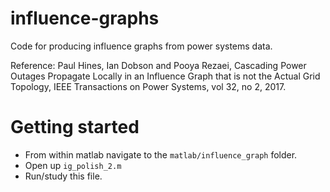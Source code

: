 # influence-graphs
Code for producing influence graphs from power systems data.

Reference:
Paul Hines, Ian Dobson and Pooya Rezaei, Cascading Power Outages Propagate Locally in an Influence Graph that is not the Actual Grid Topology, IEEE Transactions on Power Systems, vol 32, no 2, 2017.

# Getting started
* From within matlab navigate to the `matlab/influence_graph` folder.
* Open up `ig_polish_2.m`
* Run/study this file. 
